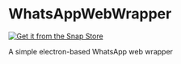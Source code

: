 # WhatsAppWebWrapper

[![Get it from the Snap Store](https://snapcraft.io/static/images/badges/en/snap-store-black.svg)](https://snapcraft.io/whatsappwebwrapper)

A simple electron-based WhatsApp web wrapper 
